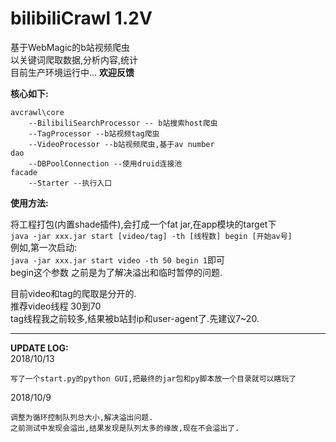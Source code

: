 # bilibiliCrawl 1.2V
基于WebMagic的b站视频爬虫  
以关键词爬取数据,分析内容,统计  
目前生产环境运行中...  **欢迎反馈**

**核心如下:**  
```
avcrawl\core  
	--BilibiliSearchProcessor -- b站搜索host爬虫  
	--TagProcessor --b站视频tag爬虫  
	--VideoProcessor --b站视频爬虫,基于av number  
dao
	--DBPoolConnection --使用druid连接池  
facade
	--Starter --执行入口  
```
**使用方法:**  

将工程打包(内置shade插件),会打成一个fat jar,在app模块的target下    
`java -jar xxx.jar start [video/tag] -th [线程数] begin [开始av号]`  
例如,第一次启动:  
`java -jar xxx.jar start video -th 50 begin 1`即可  
begin这个参数 之前是为了解决溢出和临时暂停的问题.  

目前video和tag的爬取是分开的.  
推荐video线程 30到70  
tag线程我之前较多,结果被b站封ip和user-agent了.先建议7~20.  

---
**UPDATE LOG:**  
2018/10/13
```
写了一个start.py的python GUI,把最终的jar包和py脚本放一个目录就可以瞎玩了
```
2018/10/9  
```
调整为循环控制队列总大小,解决溢出问题.  
之前测试中发现会溢出,结果发现是队列太多的缘故,现在不会溢出了. 
```

